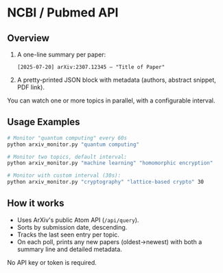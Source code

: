 # NCBI / Pubmed API


## Overview

1. A one-line summary per paper:

   ```
   [2025-07-20] arXiv:2307.12345 – "Title of Paper"
   ```
2. A pretty-printed JSON block with metadata (authors, abstract snippet, PDF link).

You can watch one or more topics in parallel, with a configurable interval.

## Usage Examples

```bash
# Monitor "quantum computing" every 60s
python arxiv_monitor.py "quantum computing"

# Monitor two topics, default interval:
python arxiv_monitor.py "machine learning" "homomorphic encryption"

# Monitor with custom interval (30s):
python arxiv_monitor.py "cryptography" "lattice-based crypto" 30
```

## How it works

* Uses ArXiv's public Atom API (`/api/query`).
* Sorts by submission date, descending.
* Tracks the last seen entry per topic.
* On each poll, prints any new papers (oldest→newest) with both a summary line and detailed metadata.

No API key or token is required.
